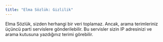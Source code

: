 ```yaml
---
title: "Elma Sözlük: Gizlilik"
---
```


Elma Sözlük, sizden herhangi bir veri toplamaz. Ancak, arama terimleriniz üçüncü parti servislere gönderilebilir. Bu servisler sizin IP adresinizi ve arama kutusuna yazdığınız terimi görebilir.
